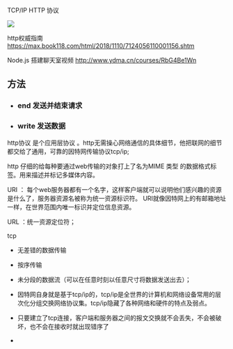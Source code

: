 TCP/IP HTTP  协议

![](/home/xin/images/17.png)

http权威指南 https://max.book118.com/html/2018/1110/7124056110001156.shtm

Node.js 搭建聊天室视频 http://www.ydma.cn/courses/RbG4Be1Wn

## 方法

+ ### end  发送并结束请求

+ ### write  发送数据

http协议 是个应用层协议 。http无需操心网络通信的具体细节，他把联网的细节都交给了通用，可靠的因特网传输协议tcp/ip;

http 仔细的给每种要通过web传输的对象打上了名为MIME 类型 的数据格式标签。用来描述并标记多媒体内容。

URI ： 每个web服务器都有一个名字，这样客户端就可以说明他们感兴趣的资源是什么了，服务器资源名被称为统一资源标识符。 URI就像因特网上的有邮箱地址一样，在世界范围内唯一标识并定位信息资源。

URL ：统一资源定位符；

tcp 

+ 无差错的数据传输

+ 按序传输

+ 未分段的数据流（可以在任意时刻以任意尺寸将数据发送出去）；

+ 因特网自身就是基于tcp/ip的，tcp/ip是全世界的计算机和网络设备常用的层次化分组交换网络协议集。tcp/ip隐藏了各种网络和硬件的特点及弱点。

+ 只要建立了tcp连接，客户端和服务器之间的报文交换就不会丢失，不会被破坏，也不会在接收时就出现错序了

+ 

  
